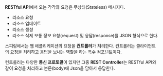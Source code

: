 ﻿**RESTful API**에서 오는 각각의 요청은 무상태(Stateless) 메시지다.
- 리소스 요청
- 리소스 업데이트
- 리소스 생성
- 리소스 삭제
보통 정보 요청(request) 및 응답(response)를 JSON 형식으로 한다.

스피링에서는 웹 애플리케이션의 요청을 **컨트롤러**가 처리한다. 컨트롤러는 클라이언트의 요청을 처리하고 응답을 보내는 역할을 하는 특수 컴포넌트이다.

컨트롤러는 다양한 **통신 프로토콜**이 있지만 그중 **REST Controller**는 RESTful API와 같이 요청을 처리하고 본문(body)에 Json을 담아서 응답한다.
